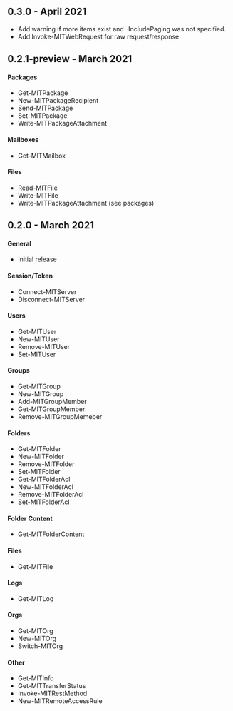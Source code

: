 ## 0.3.0 - April 2021
* Add warning if more items exist and -IncludePaging was not specified.
* Add Invoke-MITWebRequest for raw request/response
## 0.2.1-preview - March 2021
#### Packages
* Get-MITPackage
* New-MITPackageRecipient
* Send-MITPackage
* Set-MITPackage
* Write-MITPackageAttachment
#### Mailboxes
* Get-MITMailbox
#### Files
* Read-MITFile
* Write-MITFile
* Write-MITPackageAttachment (see packages)
## 0.2.0 - March 2021
#### General
* Initial release
#### Session/Token
* Connect-MITServer
* Disconnect-MITServer
#### Users
* Get-MITUser
* New-MITUser
* Remove-MITUser
* Set-MITUser
#### Groups
* Get-MITGroup
* New-MITGroup
* Add-MITGroupMember
* Get-MITGroupMember
* Remove-MITGroupMemeber
#### Folders
* Get-MITFolder
* New-MITFolder
* Remove-MITFolder
* Set-MITFolder
* Get-MITFolderAcl
* New-MITFolderAcl
* Remove-MITFolderAcl
* Set-MITFolderAcl
#### Folder Content
* Get-MITFolderContent
#### Files
* Get-MITFile
#### Logs
* Get-MITLog
#### Orgs
* Get-MITOrg
* New-MITOrg
* Switch-MITOrg
#### Other
* Get-MITInfo
* Get-MITTransferStatus
* Invoke-MITRestMethod
* New-MITRemoteAccessRule
